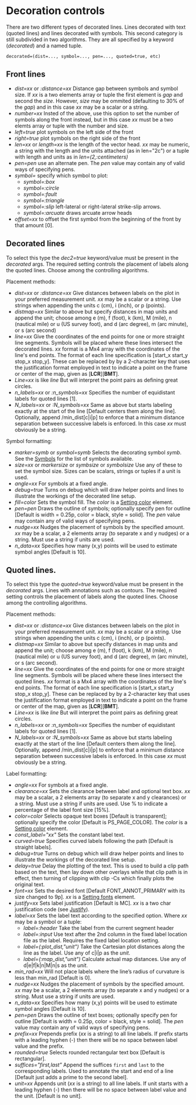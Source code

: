 # Decoration controls

There are two different types of decorated lines. Lines decorated with text (quoted lines) and lines decorated
with symbols. This second category is still subdivided in two algorithms. They are all specified by a keyword
(*decorated*) and a named tuple.

    decorated=(dist=..., symbol=..., pen=..., quoted=true, etc)

## Front lines

- *dist=xx* or *:distance=xx* Distance gap between symbols and symbol size. If *xx* is a two elements
   array or tuple the first element is *gap* and second the *size*. However, *size* may be ommited
   (defaulting to 30% of the *gap*) and in this case *xx* may be a scalar or a string.
- *number=xx* Insted of the above, use this option to set the number of symbols along the front instead,
   but in this case *xx* must be a two elemts array or tuple with the number and size.
- *left=true* plot symbols on the left side of the front
- *right=true* plot symbols on the right side of the front
- *len=xx* or *length=xx* is the length of the vector head. *xx* may be numeric, a string with the length
   and the units attached (as in len="2c") or a tuple with length and units as in *len=(2,:centimeters)*
- *pen=pen*  use an alternate pen. The *pen* value may contain any of valid ways of specifying pens.
- *symbol=* specify which symbol to plot:
  - *symbol=:box*
  - *symbol=:circle*
  - *symbol=:fault*
  - *symbol=:triangle*
  - *symbol=:slip*  left-lateral or right-lateral strike-slip arrows.
  - *symbol=:arcuate*  draws arcuate arrow heads
- *offset=xx* to offset the first symbol from the beginning of the front by that amount [0].

## Decorated lines

To select this type the *dec2=true* keyword/value must be present in the *decorated* args.
The required setting controls the placement of labels along the quoted lines. Choose among the controlling
algorithms.

Placement methods:

- *dist=xx* or *:distance=xx* Give distances between labels on the plot in your preferred measurement unit.
  *xx* may be a scalar or a string. Use strings when appending the units c (cm), i (inch), or p (points).
- *distmap=xx* Similar to above but specify distances in map units and append the unit; choose among e (m),
   f (foot), k (km), M (mile), n (nautical mile) or u (US survey foot), and d (arc degree), m (arc minute),
   or s (arc second)
- *line=xx* Give the coordinates of the end points for one or more straight line segments.
   Symbols will be placed where these lines intersect the decorated lines. *xx* format is a Mx4 array
   with the coordinates of the line's end points. The format of each line specification is
   [start_x start_y stop_x stop_y]. These can be replaced by by a 2-character key that uses the justification
   format employed in text to indicate a point on the frame or center of the map, given as [**LCR**][**BMT**].
- *Line=xx* is like *line* But will interpret the point pairs as defining great circles.
- *n_labels=xx* or *:n_symbols=xx* Specifies the number of equidistant labels for quoted lines [1].
- *N_labels=xx* or *:N_symbols=xx* Same as above but starts labeling exactly at the start of the line
   [Default centers them along the line]. Optionally, append /min_dist[c|i|p] to enforce that a minimum distance
   separation between successive labels is enforced. In this case *xx* must obviously be a string.

Symbol formatting:

- *marker=symb* or *symbol=symb* Selects the decorating symbol *symb*. See the [Symbols](@ref)
   for the list of symbols available.
- *size=xx* or *markersize* or *symbsize* or *symbolsize* Use any of these to set the symbol size.
   Sizes can be scalars, strings or tuples if a unit is used.
- *angle=xx* For symbols at a fixed angle.
- *debug=true* Turns on debug which will draw helper points and lines to illustrate the workings
   of the decorated line setup.
- *fill=color* Sets the symbol fill. The *color* is a [Setting color](@ref) element.
- *pen=pen*  Draws the outline of symbols; optionally specify pen for outline [Default is width = 0.25p,
   color = black, style = solid]. The *pen* value may contain any of valid ways of specifying pens.
- *nudge=xx* Nudges the placement of symbols by the specified amount. *xx* may be a scalar, a 2 elements
   array (to separate x and y nudges) or a string. Must use a string if units are used.
- *n_data=xx* Specifies how many (x,y) points will be used to estimate symbol angles [Default is 10].

## Quoted lines.

To select this type the *quoted=true* keyword/value must be present in the *decorated* args.
Lines with annotations such as contours. The required setting controls the placement of labels along the quoted
lines. Choose among the controlling algorithms.

Placement methods:

- *dist=xx* or *:distance=xx* Give distances between labels on the plot in your preferred measurement unit.
  *xx* may be a scalar or a string. Use strings when appending the units c (cm), i (inch), or p (points).
- *distmap=xx* Similar to above but specify distances in map units and append the unit; choose among e (m),
   f (foot), k (km), M (mile), n (nautical mile) or u (US survey foot), and d (arc degree), m (arc minute),
   or s (arc second).
- *line=xx* Give the coordinates of the end points for one or more straight line segments.
   Symbols will be placed where these lines intersect the quoted lines. *xx* format is a Mx4 array
   with the coordinates of the line's end points. The format of each line specification is
   [start_x start_y stop_x stop_y]. These can be replaced by by a 2-character key that uses the justification
   format employed in text to indicate a point on the frame or center of the map, given as [**LCR**][**BMT**].
- *Line=xx* is like *line* But will interpret the point pairs as defining great circles.
- *n_labels=xx* or *:n_symbols=xx* Specifies the number of equidistant labels for quoted lines [1].
- *N_labels=xx* or *:N_symbols=xx* Same as above but starts labeling exactly at the start of the line
   [Default centers them along the line]. Optionally, append /min_dist[c|i|p] to enforce that a minimum distance
   separation between successive labels is enforced. In this case *xx* must obviously be a string.

Label formatting:

- *angle=xx* For symbols at a fixed angle.
- *clearance=xx* Sets the clearance between label and optional text box. *xx* may be a scalar, a 2 elements
   array (to separate x and y clearances) or a string. Must use a string if units are used. Use % to indicate
   a percentage of the label font size [15%].
- *color=color* Selects opaque text boxes [Default is transparent]; optionally specify the color [Default is PS_PAGE_COLOR].
   The *color* is a [Setting color](@ref) element.
- *const_label="xx"* Sets the constant label text.
- *curved=true* Specifies curved labels following the path [Default is straight labels].
- *debug=true* Turns on debug which will draw helper points and lines to illustrate the workings
   of the decorated line setup.
- *delay=true* Delay the plotting of the text. This is used to build a clip path based on the text, then lay
   down other overlays while that clip path is in effect, then turning of clipping with clip -Cs which
   finally plots the original text.
- *font=xx* Sets the desired font [Default FONT_ANNOT_PRIMARY with its size changed to 9p]. *xx* is a
  [Setting fonts](@ref) element.
- *justify=xx* Sets label justification [Default is MC]. *xx* is a two char justification code (see [Justify](@ref)).
- *label=xx* Sets the label text according to the specified option. Where *xx* may be a symbol or a tuple:
  - *label=:header*  Take the label from the current segment header
  - *label=:input*   Use text after the 2nd column in the fixed label location file as the label.
     Requires the fixed label location setting.
  - *label=(:plot_dist,"unit")*  Take the Cartesian plot distances along the line as the label.
     Use any of c|i|p as the *unit*.
  - *label=(:map_dist,"unit")*  Calculate actual map distances. Use any of d|e|f|k|n|M|n|s as the *unit*.
- *min_rad=xx* Will not place labels where the line’s radius of curvature is less than min_rad [Default is 0]. 
- *nudge=xx* Nudges the placement of symbols by the specified amount. *xx* may be a scalar, a 2 elements
   array (to separate x and y nudges) or a string. Must use a string if units are used.
- *n_data=xx* Specifies how many (x,y) points will be used to estimate symbol angles [Default is 10].
- *pen=pen*  Draws the outline of text boxes; optionally specify pen for outline
   [Default is width = 0.25p, color = black, style = solid]. The *pen* value may contain any of valid ways
   of specifying pens.
- *prefix=xx* Prepends prefix (*xx* is a string) to all line labels. If prefix starts with a leading hyphen
   (-) then there will be no space between label value and the prefix.
- *rounded=true* Selects rounded rectangular text box [Default is rectangular].
- *suffices="first,last"* Append the suffices `first` and `last` to the corresponding labels. Used to
   annotate the start and end of a line [Default just adds a prime to the second label].
- *unit=xx* Appends unit (*xx* is a string) to all line labels. If unit starts with a leading hyphen (-)
   then there will be no space between label value and the unit. [Default is no unit]. 
